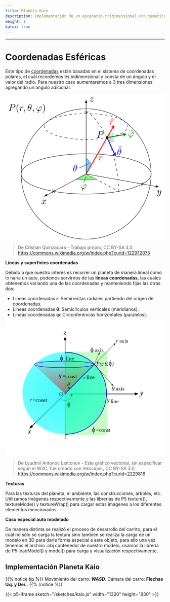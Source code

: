```yaml
---
title: Planeta Kaio
description: Implementación de un escenario tridimensional con temática del Planeta Kaio de Dragon Ball. Se usan conceptos de espacios, cámara, perspectiva y texturas.
weight: 1
katex: true
---
```


<!-- {{% notice warning %}}
**Workshop**  
Implement an image processing web app supporting different image kernels and supporting:  
**-** Image histogram visualization.  
**-** Different lightness (coloring brightness) tools.
{{% /notice %}} -->

---

# Coordenadas Esféricas

Este tipo de [coordenadas](https://es.wikipedia.org/wiki/Coordenadas_esf%C3%A9ricas) están basadas en el sistema de coordenadas polares, el cuál recordemos es bidimensional y consta de un ángulo y el valor del radio. Para nuestro caso aumentaremos a 3 tres dimensiones agregando un ángulo adicional.

![Coordenadas](/sketches/coords2.png) 
> De Cristian Quinzacara - Trabajo propio, CC BY-SA 4.0, https://commons.wikimedia.org/w/index.php?curid=122972075

**Líneas y superficies coordenadas** 

Debido a que nuestro interés es recorrer un planeta de manera lineal como lo haría un auto, podemos servirnos de las **líneas coordenadas**, las cuales obtenemos variando una de las coordenadas y manteniendo fijas las otras dos:

* Líneas coordenadas **r**: Semirrectas radiales partiendo del origen de coordenadas.
* Líneas coordenadas **θ**: Semicírculos verticales (meridianos).
* Líneas coordenadas **φ**: Circunferencias horizontales (paralelos).

![Coordenadas](/sketches/coords.png) 
> De Lyudmil Antonov Lantonov - Este gráfico vectorial, sin especificar según el W3C, fue creado con Inkscape., CC BY-SA 3.0, https://commons.wikimedia.org/w/index.php?curid=2229816

<!-- 
![Coordenadas](/sketches/coordsplane.png) 
> De Gonfer, CC BY-SA 3.0, https://commons.wikimedia.org/w/index.php?curid=1716817
-->

**Texturas** 

Para las texturas del planeta, el ambiente, las construcciones, árboles, etc. Utilizamos imágenes respectivamente y las librerias de P5 texture(), textureMode() y textureWrap() para cargar estas imágenes a los diferentes elementos mencionados. 

**Caso especial auto modelado** 

De manera distinta se realizó el proceso de desarrollo del carrito, para el cuál no sólo se carga la textura sino también se realiza la carga de un modelo en 3D para darle forma especial a este objeto, para ello una vez tenemos el archivo .obj contenedor de nuestro modelo, usamos la librería de P5 loadModel() y model() para carga y visualización respectivamente.


<!-- 
$$
\left [ x,y \right ]
\=
(i\cdot 1) + (h\cdot 2) + (g\cdot 3)
$$
-->

## Implementación Planeta Kaio

{{% notice tip %}}
Movimiento del carro: _**WASD**_. Cámara del carro: **Flechas Izq. y Der.**.
{{% /notice %}}

{{< p5-iframe sketch="/sketches/kaio.js" width="1320" height="830" >}}
<!-- {{< p5-iframe sketch="/sketches/kaio.js" width="520" height="530" >}} -->
